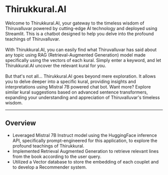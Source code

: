# Thirukkural.AI

Welcome to Thirukkural.AI, your gateway to the timeless wisdom of Thiruvalluvar powered by cutting-edge AI technology and deployed using Streamlit. This is a chatbot designed to help you delve into the profound teachings of Thiruvalluvar.
<br><br>
With Thirukkural.AI, you can easily find what Thiruvalluvar has said about any topic using RAG (Retrieval-Augmented Generation) model made specifically using the vectors of each kural. Simply enter a keyword, and let Thirukkural.AI uncover the relevant kural for you.
<br><br>
But that's not all... Thirukkural.AI goes beyond mere exploration. It allows you to delve deeper into a specific kural, providing insights and interpretations using Mistral 7B powered chat bot. Want more? Explore similar kural suggestions based on advanced sentence transformers, expanding your understanding and appreciation of Thiruvalluvar's timeless wisdom.

---

## Overview

- Leveraged Mistral 7B Instruct model using the HuggingFace inference API, specifically prompt-engineered for this
application, to explore the profound teachings of Thirukkural.
- Implemented Retrieval Augmented Generation to retrieve relevant lines from the book according to the user query.
- Utilized a Vector database to store the embedding of each couplet and to develop a Recommender system.

